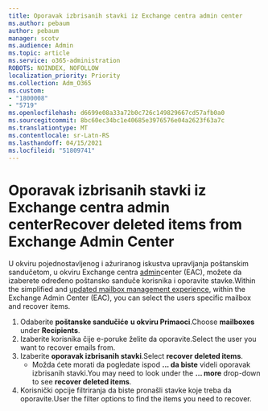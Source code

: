 ```yaml
---
title: Oporavak izbrisanih stavki iz Exchange centra admin center
ms.author: pebaum
author: pebaum
manager: scotv
ms.audience: Admin
ms.topic: article
ms.service: o365-administration
ROBOTS: NOINDEX, NOFOLLOW
localization_priority: Priority
ms.collection: Adm_O365
ms.custom:
- "1800008"
- "5719"
ms.openlocfilehash: d6699e08a33a72b0c726c149829667cd57afb0a0
ms.sourcegitcommit: 8bc60ec34bc1e40685e3976576e04a2623f63a7c
ms.translationtype: MT
ms.contentlocale: sr-Latn-RS
ms.lasthandoff: 04/15/2021
ms.locfileid: "51809741"
---
```

# <a name="recover-deleted-items-from-exchange-admin-center"></a><span data-ttu-id="65c43-102">Oporavak izbrisanih stavki iz Exchange centra admin center</span><span class="sxs-lookup"><span data-stu-id="65c43-102">Recover deleted items from Exchange Admin Center</span></span>

<span data-ttu-id="65c43-103">U okviru pojednostavljenog i ažuriranog iskustva upravljanja poštanskim sandučetom, u okviru Exchange centra [admin](https://admin.exchange.microsoft.com/#/mailboxes)center (EAC), možete da izaberete određeno poštansko sanduče korisnika i oporavite stavke.</span><span class="sxs-lookup"><span data-stu-id="65c43-103">Within the simplified and [updated mailbox management experience](https://admin.exchange.microsoft.com/#/mailboxes), within the Exchange Admin Center (EAC), you can select the users specific mailbox and recover items.</span></span>

1. <span data-ttu-id="65c43-104">Odaberite **poštanske sandučiće** **u okviru Primaoci**.</span><span class="sxs-lookup"><span data-stu-id="65c43-104">Choose **mailboxes** under **Recipients**.</span></span>
2. <span data-ttu-id="65c43-105">Izaberite korisnika čije e-poruke želite da oporavite.</span><span class="sxs-lookup"><span data-stu-id="65c43-105">Select the user you want to recover emails from.</span></span>
3. <span data-ttu-id="65c43-106">Izaberite **oporavak izbrisanih stavki**.</span><span class="sxs-lookup"><span data-stu-id="65c43-106">Select **recover deleted items**.</span></span>
    - <span data-ttu-id="65c43-107">Možda ćete morati da pogledate ispod **... da biste** videli oporavak izbrisanih stavki.</span><span class="sxs-lookup"><span data-stu-id="65c43-107">You may need to look under the **… more** drop-down to see **recover deleted items**.</span></span>
4. <span data-ttu-id="65c43-108">Korisnički opcije filtriranja da biste pronašli stavke koje treba da oporavite.</span><span class="sxs-lookup"><span data-stu-id="65c43-108">User the filter options to find the items you need to recover.</span></span>
